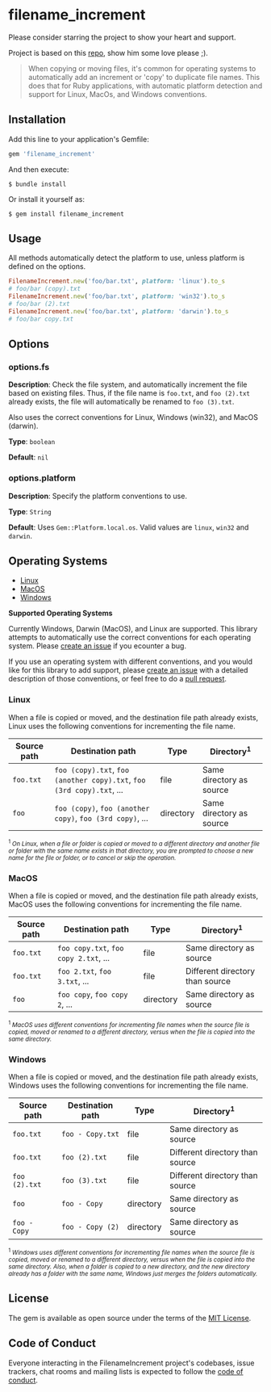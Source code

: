 # filename_increment
Please consider starring the project to show your heart and support.

Project is based on this [repo](https://github.com/jonschlinkert/add-filename-increment), show him some love please ;).
>When copying or moving files, it's common for operating systems to automatically 
>add an increment or 'copy' to duplicate file names. This does that for Ruby applications, with automatic platform 
>detection and support for Linux, MacOs, and Windows conventions.

## Installation

Add this line to your application's Gemfile:

```ruby
gem 'filename_increment'
```

And then execute:

    $ bundle install

Or install it yourself as:

    $ gem install filename_increment

## Usage
All methods automatically detect the platform to use, unless platform is defined on the options.

```ruby
FilenameIncrement.new('foo/bar.txt', platform: 'linux').to_s
# foo/bar (copy).txt
FilenameIncrement.new('foo/bar.txt', platform: 'win32').to_s
# foo/bar (2).txt
FilenameIncrement.new('foo/bar.txt', platform: 'darwin').to_s
# foo/bar copy.txt
```

## Options

### options.fs

**Description**: Check the file system, and automatically increment the file based on existing files. Thus, if the file name is `foo.txt`, and `foo (2).txt` already exists, the file will automatically be renamed to `foo (3).txt`.

Also uses the correct conventions for Linux, Windows (win32), and MacOS (darwin).

**Type**: `boolean`

**Default**: `nil`

### options.platform

**Description**: Specify the platform conventions to use.

**Type**: `String`

**Default**: Uses `Gem::Platform.local.os`. Valid values are `linux`, `win32` and `darwin`.

## Operating Systems

* [Linux](#linux)
* [MacOS](#macos)
* [Windows](#windows)

**Supported Operating Systems**

Currently Windows, Darwin (MacOS), and Linux are supported. This library attempts to automatically use the correct conventions for each operating system. Please [create an issue](../../issues/new) if you ecounter a bug.

If you use an operating system with different conventions, and you would like for this library to add support, please [create an issue](../../issues/new) with a detailed description of those conventions, or feel free to do a [pull request](.github/contributing.md).

### Linux

When a file is copied or moved, and the destination file path already exists, Linux uses the following conventions for incrementing the file name.

| **Source path** | **Destination path** | **Type** | **Directory<sup>1</sup>** |
| --- | --- | --- | --- |
| `foo.txt` | `foo (copy).txt`, `foo (another copy).txt`, `foo (3rd copy).txt`, ... | file | Same directory as source |
| `foo` | `foo (copy)`, `foo (another copy)`, `foo (3rd copy)`, ... | directory | Same directory as source |

<small><sup>1</sup> _On Linux, when a file or folder is copied or moved to a different directory and another file or folder with the same name exists in that directory, you are prompted to choose a new name for the file or folder, or to cancel or skip the operation._ </small>

### MacOS

When a file is copied or moved, and the destination file path already exists, MacOS uses the following conventions for incrementing the file name.

| **Source path** | **Destination path** | **Type** | **Directory<sup>1</sup>** |
| --- | --- | --- | --- |
| `foo.txt` | `foo copy.txt`, `foo copy 2.txt`, ... | file | Same directory as source |
| `foo.txt` | `foo 2.txt`, `foo 3.txt`, ... | file | Different directory than source |
| `foo` | `foo copy`, `foo copy 2`, ... | directory | Same directory as source |

<small><sup>1</sup> _MacOS uses different conventions for incrementing file names when the source file is copied, moved or renamed to a different directory, versus when the file is copied into the same directory._ </small>

### Windows

When a file is copied or moved, and the destination file path already exists, Windows uses the following conventions for incrementing the file name.

| **Source path** | **Destination path** | **Type** | **Directory<sup>1</sup>** |
| --- | --- | --- | --- |
| `foo.txt` | `foo - Copy.txt` | file | Same directory as source |
| `foo.txt` | `foo (2).txt` | file | Different directory than source |
| `foo (2).txt` | `foo (3).txt` | file | Different directory than source |
| `foo` | `foo - Copy` | directory | Same directory as source |
| `foo - Copy` | `foo - Copy (2)` | directory | Same directory as source |

<small><sup>1</sup> _Windows uses different conventions for incrementing file names when the source file is copied, moved or renamed to a different directory, versus when the file is copied into the same directory. Also, when a folder is copied to a new directory, and the new directory already has a folder with the same name, Windows just merges the folders automatically._ </small>


## License

The gem is available as open source under the terms of the [MIT License](https://opensource.org/licenses/MIT).

## Code of Conduct

Everyone interacting in the FilenameIncrement project's codebases, issue trackers, chat rooms and mailing lists is expected to follow the [code of conduct](https://github.com/[USERNAME]/filename_increment/blob/master/CODE_OF_CONDUCT.md).
